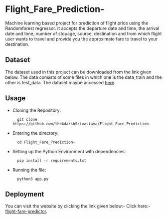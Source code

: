 # Flight_Fare_Prediction-
Machine learning based project for prediction of flight price using the Randomforest regressor. It accepts the departure date and time, the arrival date and time, 
number of stopage, source, destination and from which flight user wants to travel and provide you the approximate fare to travel to your destination.

## Dataset
The dataset used in this project can be downloaded from the link given below. The data consists of some files in which one is the data_train and the other is 
test_data.
The dataset maybe accessed <a href = "https://www.kaggle.com/nikhilmittal/flight-fare-prediction-mh/">here</a>.

## Usage
- Cloning the Repository: 

        git clone https://github.com/theAdarshSrivastava/Flight_Fare_Prediction-
        
- Entering the directory: 

        cd Flight_Fare_Prediction-
        
- Setting up the Python Environment with dependencies:

        pip install -r requirements.txt

- Running the file:

        python3 app.py
        
## Deployment
You can visit the website by clicking the link given below:-
Click here:-<a href = "https://flight-price-predict0r.herokuapp.com/">flight-fare-predictor</a>.
